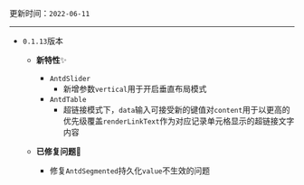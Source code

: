 更新时间：`2022-06-11` 

---

- `0.1.13`版本
  
  - **新特性**✨
    
    - `AntdSlider`
      - 新增参数`vertical`用于开启垂直布局模式
    - `AntdTable`
      - 超链接模式下，`data`输入可接受新的键值对`content`用于以更高的优先级覆盖`renderLinkText`作为对应记录单元格显示的超链接文字内容
    
  - **已修复问题**🔧
    
    - 修复`AntdSegmented`持久化`value`不生效的问题
      
      
      
      
      
      
      
      
      
    

